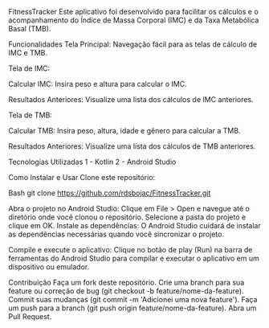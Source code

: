 FitnessTracker
Este aplicativo foi desenvolvido para facilitar os cálculos e o acompanhamento do Índice de Massa Corporal (IMC) e da Taxa Metabólica Basal (TMB).

Funcionalidades
Tela Principal: Navegação fácil para as telas de cálculo de IMC e TMB.

Tela de IMC:

Calcular IMC: Insira peso e altura para calcular o IMC.

Resultados Anteriores: Visualize uma lista dos cálculos de IMC anteriores.

Tela de TMB:

Calcular TMB: Insira peso, altura, idade e gênero para calcular a TMB.

Resultados Anteriores: Visualize uma lista dos cálculos de TMB anteriores.

Tecnologias Utilizadas
1 - Kotlin
2 - Android Studio

Como Instalar e Usar
Clone este repositório:

Bash
git clone https://github.com/rdsbojac/FitnessTracker.git

Abra o projeto no Android Studio:
Clique em File > Open e navegue até o diretório onde você clonou o repositório.
Selecione a pasta do projeto e clique em OK.
Instale as dependências:
O Android Studio cuidará de instalar as dependências necessárias quando você sincronizar o projeto.

Compile e execute o aplicativo:
Clique no botão de play (Run) na barra de ferramentas do Android Studio para compilar e executar o aplicativo em um dispositivo ou emulador.

Contribuição
Faça um fork deste repositório.
Crie uma branch para sua feature ou correção de bug (git checkout -b feature/nome-da-feature).
Commit suas mudanças (git commit -m 'Adicionei uma nova feature').
Faça um push para a branch (git push origin feature/nome-da-feature).
Abra um Pull Request.
